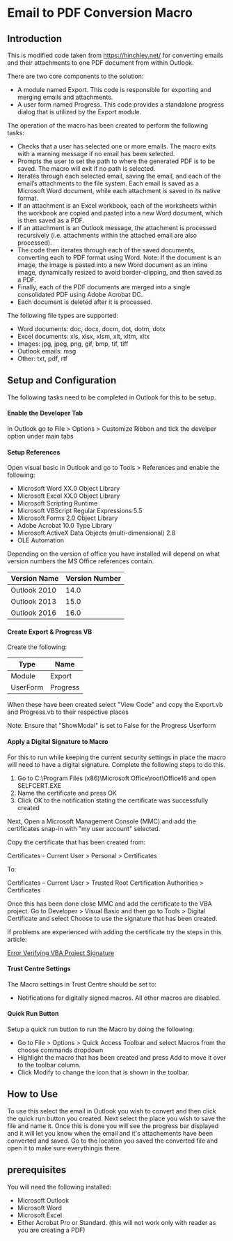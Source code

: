 #  Email to PDF Conversion Macro

## Introduction
This is modified code taken from https://hinchley.net/ for converting emails and their attachments to one PDF document from within Outlook.

There are two core components to the solution:

- A module named Export. This code is responsible for exporting and merging emails and attachments. 
- A user form named Progress. This code provides a standalone progress dialog that is utilized by the Export module.

The operation of the macro has been created to perform the following tasks:

- Checks that a user has selected one or more emails. The macro exits with a warning message if no email has been selected.
- Prompts the user to set the path to where the generated PDF is to be saved. The macro will exit if no path is selected.
- Iterates through each selected email, saving the email, and each of the email’s attachments to the file system. Each email is saved as a Microsoft Word document, while each attachment is saved in its native format.
- If an attachment is an Excel workbook, each of the worksheets within the workbook are copied and pasted into a new Word document, which is then saved as a PDF.
- If an attachment is an Outlook message, the attachment is processed recursively (i.e. attachments within the attached email are also processed).
- The code then iterates through each of the saved documents, converting each to PDF format using Word. Note: If the document is an image, the image is pasted into a new Word document as an inline image, dynamically resized to avoid border-clipping, and then saved as a PDF.
- Finally, each of the PDF documents are merged into a single consolidated PDF using Adobe Acrobat DC.
- Each document is deleted after it is processed.

The following file types are supported:

- Word documents: doc, docx, docm, dot, dotm, dotx
- Excel documents: xls, xlsx, xlsm, xlt, xltm, xltx
- Images: jpg, jpeg, png, gif, bmp, tif, tiff
- Outlook emails: msg
- Other: txt, pdf, rtf

## Setup and Configuration
The following tasks need to be completed in Outlook for this to be setup.

#### Enable the Developer Tab
In Outlook go to File > Options > Customize Ribbon and tick the develper option under main tabs

#### Setup References
Open visual basic in Outlook and go to Tools > References and enable the following:

- Microsoft Word XX.0 Object Library 
- Microsoft Excel XX.0 Object Library
- Microsoft Scripting Runtime
- Microsoft VBScript Regular Expressions 5.5
- Microsoft Forms 2.0 Object Library
- Adobe Acrobat 10.0 Type Library
- Microsoft ActiveX Data Objects (multi-dimensional) 2.8
- OLE Automation

Depending on the version of office you have installed will depend on what version numbers the MS Office references contain.

| Version Name  | Version Number   |
| ------------ | ------------ |
| Outlook 2010  | 14.0   |
|  Outlook 2013 | 15.0  |
| Outlook 2016  | 16.0  |

#### Create Export & Progress VB
Create the following:

| Type  | Name  |
| ------------ | ------------ |
| Module  | Export  |
| UserForm  |  Progress |

When these have been created select "View Code" and copy the Export.vb and Progress.vb to their respective places

Note: Ensure that "ShowModal" is set to False for the Progress Userform

#### Apply a Digital Signature to Macro
For this to run while keeping the current security settings in place the macro will need to have a digital signature.
Complete the following steps to do this.
1. Go to C:\Program Files (x86)\Microsoft Office\root\Office16 and open SELFCERT.EXE
2. Name the certificate and press OK
3. Click OK to the notification stating the certificate was successfully created

Next, Open a Microsoft Management Console (MMC) and add the certificates snap-in with "my user account" selected.

Copy the certificate that has been created from: 

Certificates - Current User > Personal > Certificates

To:

Certificates – Current User > Trusted Root Certification Authorities > Certificates

Once this has been done close MMC and add the certificate to the VBA project. Go to Developer > Visual Basic and then go to Tools > Digital Certificate and select Choose to use the signature that has been created.

If problems are experienced with adding the certificate try the steps in this article: 

[Error Verifying VBA Project Signature](https://stackoverflow.com/questions/30619881/microsoft-outlook-2013-error-verify-vba-project-signature "Error Verifying VBA Project Signature")

#### Trust Centre Settings
The Macro settings in Trust Centre should be set to:

- Notifications for digitally signed macros. All other macros are disabled.

#### Quick Run Button
Setup a quick run button to run the Macro by doing the following:
- Go to File > Options > Quick Access Toolbar and select Macros from the choose commands dropdown
- Highlight the macro that has been created and press Add to move it over to the toolbar column.
- Click Modify to change the icon that is shown in the toolbar.

## How to Use
To use this select the email in Outlook you wish to convert and then click the quick run button you created.
Next select the place you wish to save the file and name it. 
Once this is done you will see the progress bar displayed and it will let you know when the email and it's attachements have been converted and saved.
Go to the location you saved the converted file and open it to make sure everythingis there.

## prerequisites
You will need the following installed:
- Microsoft Outlook
- Microsoft Word
- Microsoft Excel
- Either Acrobat Pro or Standard. (this will not work only with reader as you are creating a PDF)


